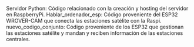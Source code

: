 Servidor Python: Código relacionado con la creación y hosting del servidor en RaspberryPi.
Hablar_ordenador_esp: Código proveniente del ESP32 WROVER-CAM que conecta las estaciones satélite con la Raspi.
nuevo_codigo_conjunto: Código proveniente de los ESP32 que gestionan las estaciones satélite y mandan y reciben información de las estaciones centrales.
